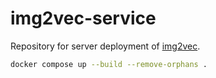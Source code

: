 # img2vec-service

Repository for server deployment of [img2vec](https://github.com/psilabs-dev/img2vec).

```sh
docker compose up --build --remove-orphans .
```